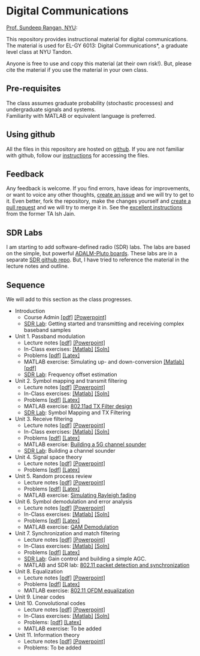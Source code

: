 # Digital Communications
[Prof. Sundeep Rangan, NYU](http://wireless.engineering.nyu.edu/sundeep-rangan/):


This repository provides instructional material for 
digital communications.  The material is used for 
EL-GY 6013: Digital Communications*, a graduate level class at NYU Tandon.

Anyone is free to use and copy this material (at their own risk!).
But, please cite the material if you use the material in your own class.

## Pre-requisites

The class assumes graduate probability (stochastic processes) and 
undergraduate signals and systems.  
Familiarity with MATLAB or equivalent language is preferred.  

## Using github 
All the files in this repository are hosted on [github](https://github.com/).
If you are not familiar with github, follow our [instructions](./basics/github.md)
for accessing the files.

## Feedback
Any feedback is welcome.  If you find errors, have ideas for improvements,
or want to voice any other thoughts, [create an issue](https://help.github.com/articles/creating-an-issue/)
and we will try to get to it.
Even better, fork the repository, make the changes yourself and
[create a pull request](https://help.github.com/articles/about-pull-requests/)
and we will try to merge it in.  See the [excellent instructions](https://github.com/ishjain/learnGithub/blob/master/updateMLrepo.md)
from the former TA Ish Jain.

## SDR Labs
I am starting to add software-defined radio (SDR) labs.  The labs are based on the
simple, but powerful [ADALM-Pluto boards](https://www.analog.com/en/design-center/evaluation-hardware-and-software/evaluation-boards-kits/adalm-pluto.html).
These labs are in a separate [SDR github repo](https://github.com/sdrangan/sdrlab).
But, I have tried to reference the material in the lecture notes
and outline.


## Sequence
We will add to this section as the class progresses.

* Introduction
    * Course Admin [[pdf]](./Lectures/CourseAdmin.pdf) [[Powerpoint]](./Lectures/CourseAdmin.pptx)
    * [SDR Lab](https://github.com/sdrangan/sdrlab/tree/main/lab01_intro):  Getting started and transmitting and receiving complex baseband samples
* Unit 1.  Passband modulation
    * Lecture notes [[pdf]](./Lectures/Unit01_Passband.pdf) [[Powerpoint]](./Lectures/Unit01_Passband.pptx)
    * In-Class exercises:  [[Matlab]](./unit01_passband/passbandInclass.mlx) [[Soln]](./unit01_passband/passbandInclassSoln.mlx)
    * Problems [[pdf]](./unit01_passband/prob_passband.pdf) [[Latex]](./unit01_passband/prob_passband.tex)
    * MATLAB exercise:  Simulating up- and down-conversion [[Matlab]](./unit01_passband/labPassband.mlx) [[pdf]](./unit01_passband/labPassband.pdf)
    * [SDR Lab](https://github.com/sdrangan/sdrlab/tree/main/lab02_freq):  Frequency offset estimation
* Unit 2.  Symbol mapping and transmit filtering
    * Lecture notes [[pdf]](./Lectures/Unit02_TxFilter.pdf) [[Powerpoint]](./Lectures/Unit02_TxFilter.pptx)
    * In-Class exercises:  [[Matlab]](./unit02_tx_filter/txInClass.mlx) [[Soln]](./unit02_tx_filter/txInClassSoln.mlx)
    * Problems [[pdf]](./unit02_tx_filter/prob_tx_filter.pdf) [[Latex]](./unit02_tx_filter/prob_tx_filter.tex)
    * MATLAB exercise:  [802.11ad TX Filter design](./unit02_tx_filter/labTxFilt.mlx)  
    * [SDR Lab](https://github.com/sdrangan/sdrlab/tree/main/lab03_symmod):  Symbol Mapping and TX Filtering
* Unit 3.  Receive filtering    
    * Lecture notes [[pdf]](./Lectures/Unit03_RxFilter.pdf) [[Powerpoint]](./Lectures/Unit03_RxFilter.pptx)
    * In-Class exercises:  [[Matlab]](./unit03_rx_filter/rxFiltInClass.mlx) [[Soln]](./unit03_rx_filter/rxFiltInClassSoln.mlx)
    * Problems [[pdf]](./unit03_rx_filter/prob_rx_filter.pdf) [[Latex]](./unit03_rx_filter/prob_rx_filter.tex)
    * MATLAB exercise:  [Building a 5G channel sounder](./unit03_rx_filter/labChanSounder.mlx)
    * [SDR Lab](https://github.com/sdrangan/sdrlab/tree/main/lab04_chansounder):  Building a channel sounder
* Unit 4.  Signal space theory
    * Lecture notes [[pdf]](./Lectures/Unit04_SignalSpace.pdf) [[Powerpoint]](./Lectures/Unit04_SignalSpace.pptx)
    * Problems [[pdf]](./unit04_sig_space/prob_sig_space.pdf) [[Latex]](./unit04_sig_space/prob_sig_space.tex)
* Unit 5.  Random process review
    * Lecture notes [[pdf]](./Lectures/Unit05_RandProc.pdf) [[Powerpoint]](./Lectures/Unit05_RandProc.pptx)
    * Problems [[pdf]](./unit05_rand_process/prob_rand_proc.pdf) [[Latex]](./unit05_rand_process/prob_rand_proc.tex)
    * MATLAB exercise:  [Simulating Rayleigh fading](./unit05_rand_process/lab_rayleigh_partial.m)
* Unit 6.  Symbol demodulation and error analysis
    * Lecture notes [[pdf]](./Lectures/Unit06_Demod.pdf) [[Powerpoint]](./Lectures/Unit06_Demod.pptx)
    * In-Class exercises:  [[Matlab]](./unit06_demod/demodInClass.mlx) [[Soln]](./unit06_demod/demodInClassSoln.mlx)
    * Problems [[pdf]](./unit06_demod/prob_demod.pdf) [[Latex]](./unit06_demod/prob_demod.tex)
    * MATLAB exercise:  [QAM Demodulation](./unit06_demod/labQamdemod.m)    
* Unit 7.  Synchronization and match filtering
    * Lecture notes [[pdf]](./Lectures/Unit07_Sync.pdf) [[Powerpoint]](./Lectures/Unit07_Sync.pptx)
    * In-Class exercises:  [[Matlab]](./unit07_sync/syncInClass.mlx) [[Soln]](./unit07_sync/syncInClassSoln.mlx)
    * Problems [[pdf]](./unit07_sync/prob_sync.pdf) [[Latex]](./unit07_sync/prob_sync.tex)    
    * [SDR Lab](https://github.com/sdrangan/sdrlab/tree/main/lab05_gain):  Gain control and building a simple AGC.
    * MATLAB and SDR lab:  [802.11 packet detection and synchronization](./unit07_sync/labPartial/wlanPreamble.mlx)
* Unit 8.  Equalization
    * Lecture notes [[pdf]](./Lectures/Unit08_Equalization.pdf) [[Powerpoint]](./Lectures/Unit08_Equalization.pptx)
    * Problems [[pdf]](./unit08_ofdm/prob_ofdm.pdf) [[Latex]](./unit08_ofdm/prob_ofdm.tex)
    * MATLAB exercise:  [802.11 OFDM equalization](./unit08_ofdm/lab_ofdm.m)
* Unit 9.  Linear codes
* Unit 10.  Convolutional codes
    * Lecture notes [[pdf]](./Lectures/Unit10_ConvCodes.pdf) [[Powerpoint]](./Lectures/Unit10_ConvCodes.pptx)
    * In-Class exercises:  [[Matlab]](./unit10_conv/convInClass.mlx) [[Soln]](./unit10_conv/convInClassSoln.mlx)
    * Problems:  [[pdf]](./unit10_conv/prob_conv.pdf) [[Latex]](./unit10_conv/prob_conv.tex)
    * MATLAB exercise:  To be added
* Unit 11.  Information theory
    * Lecture notes [[pdf]](./Lectures/Unit11_Capacity.pdf) [[Powerpoint]](./Lectures/Unit11_Capacity.pptx)
    * Problems:  To be added


